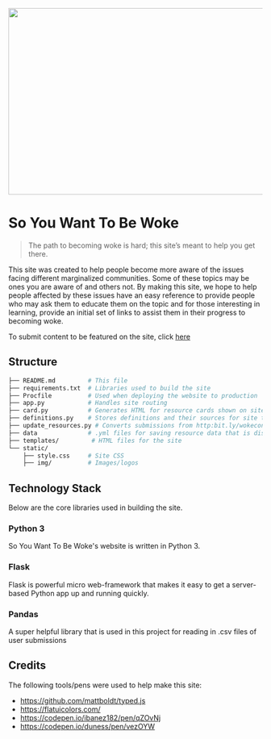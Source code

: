 <a href="url"><img src="https://github.com/wessilfie/soyouwanttobewoke/blob/master/static/img/logo-black.png" align="middle" height="370" width="690" ></a>

# So You Want To Be Woke
> The path to becoming woke is hard; this site’s meant to help you get there.

This site was created to help people become more aware of the issues facing different marginalized communities. 
Some of these topics may be ones you are aware of and others not. By making this site, we hope to help people 
affected by these issues have an easy reference to provide people who may ask them to educate them on the topic 
and for those interesting in learning, provide an initial set of links to assist them in their progress to becoming woke.

To submit content to be featured on the site, click [here](http://bit.ly/wokecontent)

## Structure

```bash
├── README.md         # This file
├── requirements.txt  # Libraries used to build the site
├── Procfile          # Used when deploying the website to production
├── app.py            # Handles site routing
├── card.py           # Generates HTML for resource cards shown on site
├── definitions.py    # Stores definitions and their sources for site topics
├── update_resources.py # Converts submissions from http:bit.ly/wokecontent to .yml files used on site
├── data              # .yml files for saving resource data that is displayed on site to users
├── templates/         # HTML files for the site
└── static/             
    ├── style.css     # Site CSS
    ├── img/          # Images/logos
```

## Technology Stack
Below are the core libraries used in building the site.

### Python 3
So You Want To Be Woke's website is written in Python 3. 

### Flask
Flask is powerful micro web-framework that makes it easy to get a server-based Python app up and running quickly. 

### Pandas
A super helpful library that is used in this project for reading in .csv files of user submissions

## Credits
The following tools/pens were used to help make this site:
* https://github.com/mattboldt/typed.js 
* https://flatuicolors.com/
* https://codepen.io/ibanez182/pen/qZOvNj
* https://codepen.io/duness/pen/vezOYW
